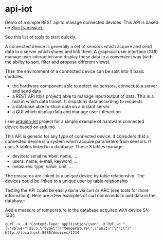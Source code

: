 # api-iot
Demo of a simple REST api to manage connected devices. This API is based on [Slim framework](https://www.slimframework.com/).

See this list of [tools](https://github.com/20centcroak/api-iot/wiki/Tools) to start quickly. 

A connected device is generally a set of sensors which acquire and send data to a server which stores and link them.
A graphical user interface (GUI) manage user interaction and display these data in a convenient way (with the ability to sort, filter and propose different views).

Then the environment of a connected device can be split into 4 basic modules:
* the hardware component able to detect via sensors, connect to a server and send data
* a REST API (this project) able to manage input/output of data. This is a hub in which data transit. It dispatchs data according to requests
* a database able to store data on a distant server
* a GUI which display data and manage user interaction

:information_source: see [arduino-iot](https://github.com/20centcroak/arduino-iot) project for a simple example of hardware connected device based on arduino.

This API is generic for any type of connected device. It considers that a connected device is a system which acquire parameters from sensors. It uses 3 tables linked in a database. 
These 3 tables manage:
* devices: serial number, name, ...
* users: name, e-mail, keyword, ...
* measures: type, value, unit, ...

The measures are linked to a unique device by table relationship.
The devices could be linked to a unique user by table relationship

Testing the API could be easily done via curl or ARC (see tools for more information). Here are a few examples of curl commands to add data in the database:

Add a measure of temperature in the database acquired with device SN 1234

`curl -v -H "Content-Type: application/json" -X PUT -d "{\"value\":28.5,\"type\":\"temperature\",\"unit\":\"°C\"}" http://localhost:8080/devices/1234`
